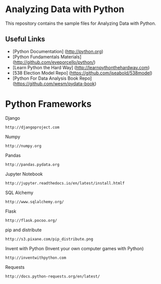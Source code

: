 Analyzing Data with Python
=================
This repository contains the sample files for Analyzing Data with Python.

Useful Links
--------

* [Python Documentation] (http://python.org)
* [Python Fundamentals Materials] (http://github.com/eveporcello/python/)
* [Learn Python the Hard Way] (http://learnpythonthehardway.com)
* [538 Election Model Repo] (https://github.com/jseabold/538model)
* [Python For Data Analysis Book Repo] (https://github.com/wesm/pydata-book)


Python Frameworks
=================

Django

    http://djangoproject.com

Numpy
    
    http://numpy.org
	
Pandas
	
	http://pandas.pydata.org 
	
Jupyter Notebook
	
	http://jupyter.readthedocs.io/en/latest/install.htmlf
	
SQL Alchemy

	http://www.sqlalchemy.org/
	
Flask 

	http://flask.pocoo.org/
	
pip and distribute

    http://s3.pixane.com/pip_distribute.png
    
Invent with Python (Invent your own computer games with Python)

    http://inventwithpython.com
    
Requests

	http://docs.python-requests.org/en/latest/